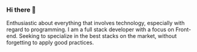 ### Hi there 👋

Enthusiastic about everything that involves technology, especially with regard to programming. I am a full stack developer with a focus on Front-end. Seeking to specialize in the best stacks on the market, without forgetting to apply good practices.

<!--
#JavaScript | #CSS | #React | #React Native | # Node.JS | #Express | #Full Stack
-->

<!--
**uezm/uezm** is a ✨ _special_ ✨ repository because its `README.md` (this file) appears on your GitHub profile.

Here are some ideas to get you started:

- 🔭 I’m currently working on ...
- 🌱 I’m currently learning ...
- 👯 I’m looking to collaborate on ...
- 🤔 I’m looking for help with ...
- 💬 Ask me about ...
- 📫 How to reach me: ...
- 😄 Pronouns: ...
- ⚡ Fun fact: ...
-->
